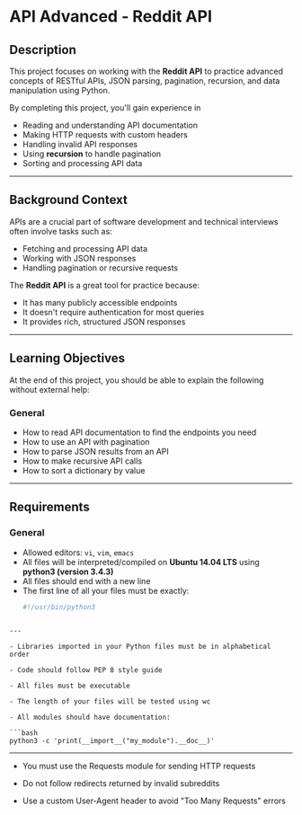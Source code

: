 # API Advanced - Reddit API

## Description
This project focuses on working with the **Reddit API** to practice advanced concepts of RESTful APIs, JSON parsing, pagination, recursion, and data manipulation using Python.

By completing this project, you'll gain experience in
- Reading and understanding API documentation
- Making HTTP requests with custom headers
- Handling invalid API responses
- Using **recursion** to handle pagination
- Sorting and processing API data

---

## Background Context
APIs are a crucial part of software development and technical interviews often involve tasks such as:
- Fetching and processing API data
- Working with JSON responses
- Handling pagination or recursive requests

The **Reddit API** is a great tool for practice because:
- It has many publicly accessible endpoints
- It doesn't require authentication for most queries
- It provides rich, structured JSON responses

---

## Learning Objectives
At the end of this project, you should be able to explain the following without external help:

### General
- How to read API documentation to find the endpoints you need
- How to use an API with pagination
- How to parse JSON results from an API
- How to make recursive API calls
- How to sort a dictionary by value

---

## Requirements

### General
- Allowed editors: `vi`, `vim`, `emacs`
- All files will be interpreted/compiled on **Ubuntu 14.04 LTS** using **python3 (version 3.4.3)**
- All files should end with a new line
- The first line of all your files must be exactly:
  ```bash
  #!/usr/bin/python3
```

---

- Libraries imported in your Python files must be in alphabetical order

- Code should follow PEP 8 style guide

- All files must be executable

- The length of your files will be tested using wc

- All modules should have documentation:

```bash
python3 -c 'print(__import__("my_module").__doc__)'
```
---

- You must use the Requests module for sending HTTP requests

- Do not follow redirects returned by invalid subreddits

- Use a custom User-Agent header to avoid "Too Many Requests" errors
